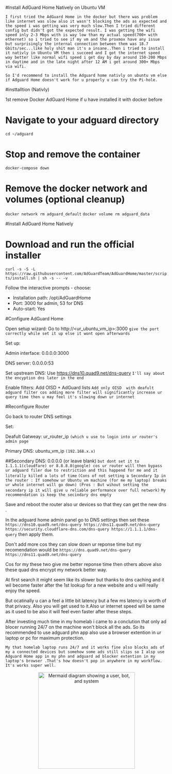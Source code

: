 #Install AdGuard Home Natively on Ubuntu VM

`I first tried the AdGuard Home in the docker but there was problem like internet was slow also it wasn't blocking the ads as expected and the speed i was getting was very much slow.Then I tried different config but didn't got the expected result. I was getting the wifi speed inly 2-3 Mbps with is way low than my actual speed(700+ with ethernet) so i tried to see if my vm and the proxmox have any issue but surprisingly the internal connection between them was 18.7 Gbits/sec...like holy shit man it's a insane..Then i tried to install it nativly in Ubuntu VM then i succeed and I got the internet speed way better like normal wifi speed i get day by day around 150-200 Mbps in daytime and in the late night after 12 AM i get around 300+ Mbps via wifi.`

`So I'd recommend to install the Adguard home nativly on ubuntu vm else if Adguard Home doesn't work for u properly u can try the Pi-hole.`

#insttalltion (Nativly)

1st remove Docker AdGuard Home if u have installed it with docker before

# Navigate to your adguard directory
`cd ~/adguard`

# Stop and remove the container
`docker-compose down`

# Remove the docker network and volumes (optional cleanup)
`docker network rm adguard_default`
`docker volume rm adguard_data`

#Install AdGuard Home Natively

# Download and run the official installer
`curl -s -S -L https://raw.githubusercontent.com/AdGuardTeam/AdGuardHome/master/scripts/install.sh | sh -s -- -v`

 Follow the interactive prompts - choose:
 - Installation path: /opt/AdGuardHome
 - Port: 3000 for admin, 53 for DNS
 - Auto-start: Yes

 #Configure AdGuard Home

 Open setup wizard: Go to http://<ur_ubuntu_vm_ip>:3000 `give the port correctly while set it up else it wont open afterwards`

Set up:

Admin interface: 0.0.0.0:3000

DNS server: 0.0.0.0:53

Set upstream DNS: Use https://dns10.quad9.net/dns-query `I'll say about the encyption dns later in the end`

Enable filters: Add OISD + AdGuard lists `Add only OISD  with deafult adguard filter cos adding more filter will significantly increase ur query time then u may feel it's slowing down ur internet`

#Reconfigure Router

Go back to router DNS settings

Set:

Deafult Gatweay: ur_router_ip `(which u use to login into ur router's admin page`

Primary DNS: ubuntu_vm_ip `(192.168.x.x)`

##Secondary DNS: 0.0.0.0 (or leave blank) `but dont set it to 1.1.1.1(cloudfare) or 8.8.8.8(google) cos ur router will then bypass ur adguard filer due to restriction and this happend for me and it literally killed a lots of time`
`(Cons of not setting a Secondary Ip in the router : If somehow ur Ubuntu_vm machine (for me my laptop) breaks ur whole internet will go down) (Pros : But wihout setting the secondary ip it will give u reliable performance over full network)`
`My  recommendation is keep the secindary dns empty`


Save and reboot the router also ur devices so that they can get the new dns .

In the adguard home admin panel go to DNS settings then set these
`https://dns10.quad9.net/dns-query
https://dns11.quad9.net/dns-query
https://security.cloudflare-dns.com/dns-query
https://1.1.1.1/dns-query`
then apply them.

Don't add more cos they can slow down ur reponse time but my recomendation would be 
`https://dns.quad9.net/dns-query
https://dns11.quad9.net/dns-query`

Cos for my these two give me better reponse time then others above also these quad dns encrypt my network better way.

At first search it might seem like its slower but thanks to dns caching and it wil become faster after the 1st lookup for a new website and u will really enjoy the speed.

But ocatinally u can a feel a little bit latency but a few ms latency is worth of that privacy. Also you will get used to it.Also ur internet speed will be same as it used to be also it will feel even faster after these steps.

After investing much  time in my homelab i came to a conclution that only ad blocer running 24/7 on the machine won't block all the ads. So its recommended to use adguard phn app also use a browser extention in ur laptop or pc for maximum protection.

`My that homelab laptop runs 24/7 and it works fine also blocks ads of my a connected devices but somehow some ads still slips so I alsp use Adguard Home app in my phn and adguard ad blocker extention in my laptop's browser .That's how doesn't pop in anywhere in my workflow. It's works super well.`

<p align="center">
  <img src="https://github.com/user-attachments/assets/1c31a46a-aa71-493b-80c4-fa7fad5ae133" alt="Mermaid diagram showing a user, bot, and system" width="300">
</p>


